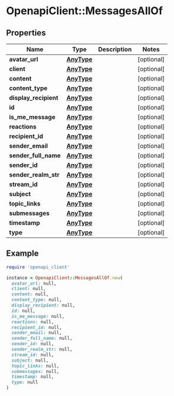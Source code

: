 # OpenapiClient::MessagesAllOf

## Properties

| Name | Type | Description | Notes |
| ---- | ---- | ----------- | ----- |
| **avatar_url** | [**AnyType**](.md) |  | [optional] |
| **client** | [**AnyType**](.md) |  | [optional] |
| **content** | [**AnyType**](.md) |  | [optional] |
| **content_type** | [**AnyType**](.md) |  | [optional] |
| **display_recipient** | [**AnyType**](.md) |  | [optional] |
| **id** | [**AnyType**](.md) |  | [optional] |
| **is_me_message** | [**AnyType**](.md) |  | [optional] |
| **reactions** | [**AnyType**](.md) |  | [optional] |
| **recipient_id** | [**AnyType**](.md) |  | [optional] |
| **sender_email** | [**AnyType**](.md) |  | [optional] |
| **sender_full_name** | [**AnyType**](.md) |  | [optional] |
| **sender_id** | [**AnyType**](.md) |  | [optional] |
| **sender_realm_str** | [**AnyType**](.md) |  | [optional] |
| **stream_id** | [**AnyType**](.md) |  | [optional] |
| **subject** | [**AnyType**](.md) |  | [optional] |
| **topic_links** | [**AnyType**](.md) |  | [optional] |
| **submessages** | [**AnyType**](.md) |  | [optional] |
| **timestamp** | [**AnyType**](.md) |  | [optional] |
| **type** | [**AnyType**](.md) |  | [optional] |

## Example

```ruby
require 'openapi_client'

instance = OpenapiClient::MessagesAllOf.new(
  avatar_url: null,
  client: null,
  content: null,
  content_type: null,
  display_recipient: null,
  id: null,
  is_me_message: null,
  reactions: null,
  recipient_id: null,
  sender_email: null,
  sender_full_name: null,
  sender_id: null,
  sender_realm_str: null,
  stream_id: null,
  subject: null,
  topic_links: null,
  submessages: null,
  timestamp: null,
  type: null
)
```

